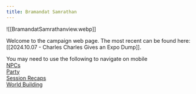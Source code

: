 ```yaml
---
title: Bramandat Samrathan
---
```


![[BramandatSamrathanview.webp]]

Welcome to the campaign web page.  The most recent can be found here: [[2024.10.07 - Charles Charles Gives an Expo Dump]].

You may need to use the following to navigate on mobile  
[NPCs](https://bramandatsamrathan.pages.dev/NPCs/)  
[Party](https://bramandatsamrathan.pages.dev/Party/)  
[Session Recaps](https://bramandatsamrathan.pages.dev/Session-Recaps/)  
[World Building](https://bramandatsamrathan.pages.dev/World-Building/)  
